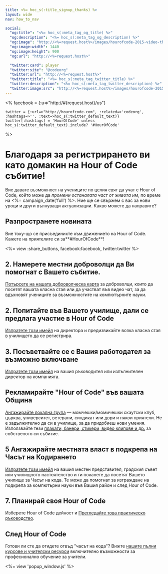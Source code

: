 ```yaml
---
title: <%= hoc_s(:title_signup_thanks) %>
layout: wide
nav: how_to_nav

social:
  "og:title": "<%= hoc_s(:meta_tag_og_title) %>"
  "og:description": "<%= hoc_s(:meta_tag_og_description) %>"
  "og:image": "http://<%=request.host%>/images/hourofcode-2015-video-thumbnail.png"
  "og:image:width": 1440
  "og:image:height": 900
  "og:url": "http://<%=request.host%>"

  "twitter:card": player
  "twitter:site": "@codeorg"
  "twitter:url": "http://<%=request.host%>"
  "twitter:title": "<%= hoc_s(:meta_tag_twitter_title) %>"
  "twitter:description": "<%= hoc_s(:meta_tag_twitter_description) %>"
  "twitter:image:src": "http://<%=request.host%>/images/hourofcode-2015-video-thumbnail.png"
---
```


<%
    facebook = {:u=>"http://#{request.host}/us"}

    twitter = {:url=>"http://hourofcode.com", :related=>'codeorg', :hashtags=>'', :text=>hoc_s(:twitter_default_text)}
    twitter[:hashtags] = 'HourOfCode' unless hoc_s(:twitter_default_text).include? '#HourOfCode'
%>

# Благодаря за регистрирането ви като домакин на Hour of Code събитие!

Вие давате възможност на учениците по целия свят да учат с Hour of Code, който може да *промени останалата част от живота им*, по време на <%= campaign_date('full') %>. Ние ще се свържем с вас за нови уроци и други вълнуващи актуализации. Какво можете да направите?

## Разпространете новината

Вие току-що се присъединихте към движението на Hour of Code. Кажете на приятелите си за**#HourOfCode**!

<%= view :share_buttons, facebook:facebook, twitter:twitter %>

## 2. Намерете местни доброволци да Ви помогнат с Вашето събитие.

[Потърсете на нашата доброволческа карта](<%= resolve_url('https://code.org/volunteer/local') %>) за доброволци, които да посетят вашата класна стая или да участват във видео чат, за да вдъхновят учениците за възможностите на компютърните науки.

## 2. Попитайте във Вашето училище, дали се предлага участие в Hour of Code

[ Изпратете този имейл](<%= resolve_url('/promote/resources#sample-emails') %>) на директора и предизвикайте всяка класна стая в училището да се регистрира.

## 3. Посъветвайте се с Вашия работодател за възможно включване

[ Изпратете този имейл](<%= resolve_url('/promote/resources#sample-emails') %>) на вашия ръководител или изпълнителен директор на компанията.

## Рекламирайте "Hour of Code" във вашата Община

[ Ангажирайте локална група](<%= resolve_url('/promote/resources#sample-emails') %>) — момчешки/момичешки скаутски клуб, църква, университет, ветерани, синдикат или дори и някои приятели. Не е задължително да си в училище, за да придобиеш нови умения. Използвайте тези [ плакати, банери, стикери, видео клипове и др.](<%= resolve_url('/promote/resources') %>) за собственото си събитие.

## 5 Ангажирайте местната власт в подкрепа на Часът на Кодирането

[ Изпратете този имейл](<%= resolve_url('/promote/resources#sample-emails') %>) на вашия местен представител, градския съвет или училищното настоятелство и ги поканете да посетят Вашето училище за Часът на кода. Те може да помогнат за изграждане на подкрепа за компютърни науки във Вашия район и след Hour of Code.

## 7. Планиpай своя Hour of Code

Изберете Hour of Code дейност и [ Прегледайте това практическо ръководство](<%= resolve_url('/how-to') %>).

## След Hour of Code

Готови ли сте да отидете отвъд "часът на кода"? Вижте [ нашите пълни курсове и учителски ресурси](<%= resolve_url('https://code.org/teach')%>) включително възможности за професионално обучение за учители.

<%= view 'popup_window.js' %>